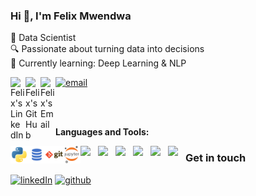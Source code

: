 ### Hi 👋, I'm Felix Mwendwa

🚀 Data Scientist  
🔍 Passionate about turning data into decisions   
🌱 Currently learning: Deep Learning & NLP    


<a href="https://www.linkedin.com/in/felixmwendwa/">
  <img align="left" alt="Felix's LinkedIn"
    width="24px" src="https://img.icons8.com/?size=100&id=xuvGCOXi8Wyg&format=png&color=000000">
</a>

<a href="https://github.com/Felo-14">
  <img align="left" alt="Felix's GitHub"
    width="24px" src="https://img.icons8.com/?size=100&id=akG4VRhAoSii&format=png&color=000000">
</a>

<a href="https://mail.google.com/mail/u/0/?tab=rm&ogbl#inbox">
  <img align="left" alt="Felix's Email"
    width="24px" src="https://img.icons8.com/?size=100&id=mXcvtsj8e1Ug&format=png&color=000000">
</a>

[![email](https://img.icons8.com/?size=100&id=mXcvtsj8e1Ug&format=png&color=000000)](mailto:felixmwendwa014@gmail.com) 


<br/>
<br/>


**Languages and Tools:**


<a>
  <img align="left"width="28px" src="https://raw.githubusercontent.com/github/explore/80688e429a7d4ef2fca1e82350fe8e3517d3494d/topics/python/python.png">
</a>

<a>
  <img align="left"width="28px" src="https://raw.githubusercontent.com/github/explore/80688e429a7d4ef2fca1e82350fe8e3517d3494d/topics/sql/sql.png">
</a>


<a>
  <img align="left"width="28px" src="https://raw.githubusercontent.com/github/explore/80688e429a7d4ef2fca1e82350fe8e3517d3494d/topics/git/git.png">
</a>

<a>
  <img align="left"width="28px" src="https://github.com/github/explore/blob/main/topics/jupyter-notebook/jupyter-notebook.png">
</a>

<a>
  <img align="left"width="28px" src="https://img.icons8.com/?size=100&id=xSkewUSqtErH&format=png&color=000000">
</a>

<a>
  <img align="left"width="28px" src="https://img.icons8.com/?size=100&id=aR9CXyMagKIS&format=png&color=000000">
</a>

<a>
  <img align="left"width="28px" src="https://img.icons8.com/?size=100&id=TkX1totjFmAD&format=png&color=000000">
</a>

<a>
  <img align="left"width="28px" src="https://img.icons8.com/?size=100&id=n3QRpDA7KZ7P&format=png&color=000000">
</a>

<a>
  <img align="left"width="28px" src="https://img.icons8.com/?size=100&id=9Kvi1p1F0tUo&format=png&color=000000">
</a>

<a>
  <img align="left"width="28px" src="https://img.icons8.com/?size=100&id=Ny0t2MYrJ70p&format=png&color=000000">
</a>




### Get in touch
<p>
  <a href="https://www.linkedin.com/in/felixmwendwa/"><img src="https://img.icons8.com/?size=100&id=xuvGCOXi8Wyg&format=png&color=000000" alt="linkedIn"/></a>
  <a href="https://github.com/Felo-14"><img src="https://img.icons8.com/?size=100&id=akG4VRhAoSii&format=png&color=000000" alt="github"/></a>

</p>
